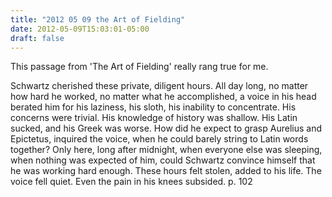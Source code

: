 ```yaml
---
title: "2012 05 09 the Art of Fielding"
date: 2012-05-09T15:03:01-05:00
draft: false
---
```


This passage from 'The Art of Fielding' really rang true for me. 

Schwartz cherished these private, diligent hours. All day long, no matter how hard he worked, no matter what he accomplished, a voice in his head berated him for his laziness, his sloth, his inability to concentrate. His concerns were trivial. His knowledge of history was shallow. His Latin sucked, and his Greek was worse. How did he expect to grasp Aurelius and Epictetus, inquired the voice, when he could barely string to Latin words together? Only here, long after midnight, when everyone else was sleeping, when nothing was expected of him, could Schwartz convince himself that he was working hard enough. These hours felt stolen, added to his life. The voice fell quiet. Even the pain in his knees subsided.  p. 102

